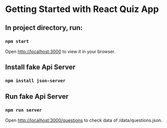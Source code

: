 # Getting Started with React Quiz App


## In project directory, run:

### `npm start`

Open [http://localhost:3000](http://localhost:3000) to view it in your browser.

## Install fake Api Server

### `npm install json-server`

## Run fake Api Server

### `npm run server`

Open [http://localhost:3000/questions](http://localhost:3000/questions) to check data of /data/questions.json.

